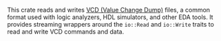 This crate reads and writes [VCD (Value Change Dump)][wp] files,  a common format used with logic analyzers, HDL simulators, and other EDA tools. It provides streaming wrappers around the `io::Read` and `io::Write` traits to read and write VCD commands and data.

[wp]: https://en.wikipedia.org/wiki/Value_change_dump

